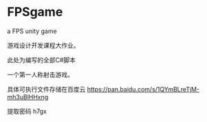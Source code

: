# FPSgame
a FPS unity game

游戏设计开发课程大作业。

此处为编写的全部C#脚本

一个第一人称射击游戏。

具体可执行文件存储在百度云 https://pan.baidu.com/s/1QYmBLreTjM-mh3uBlHHxng

提取密码 h7gx

